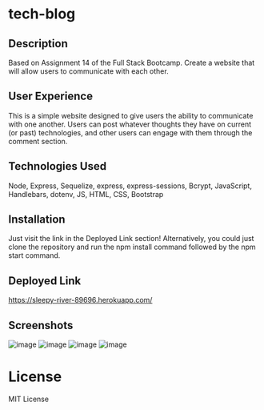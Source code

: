 # tech-blog

## Description
Based on Assignment 14 of the Full Stack Bootcamp. Create a website that will allow users to communicate with each other.

## User Experience
This is a simple website designed to give users the ability to communicate with one another. Users can post whatever thoughts they have on current (or past) technologies, and other users can engage with them through the comment section.

## Technologies Used
Node, Express, Sequelize, express, express-sessions, Bcrypt, JavaScript, Handlebars, dotenv, JS, HTML, CSS, Bootstrap

## Installation
Just visit the link in the Deployed Link section! 
Alternatively, you could just clone the repository and run the npm install command followed by the npm start command.

## Deployed Link
https://sleepy-river-89696.herokuapp.com/

## Screenshots
![image](https://user-images.githubusercontent.com/75343776/132429738-e2462d43-6645-4589-b5ae-66181283683b.png)
![image](https://user-images.githubusercontent.com/75343776/132429769-8c95821d-97fa-4123-a0c6-91b5e8adf1c8.png)
![image](https://user-images.githubusercontent.com/75343776/132429807-17edd1df-0696-4445-bc40-f5679afa6ef6.png)
![image](https://user-images.githubusercontent.com/75343776/132429875-d8ac4478-7536-4ad8-a79a-8af42f775195.png)


# License
MIT License
